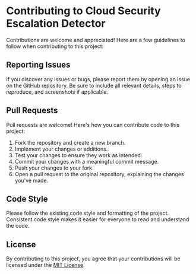 # Contributing to Cloud Security Escalation Detector

Contributions are welcome and appreciated! Here are a few guidelines to follow when contributing to this project:

## Reporting Issues

If you discover any issues or bugs, please report them by opening an issue on the GitHub repository. Be sure to include all relevant details, steps to reproduce, and screenshots if applicable.

## Pull Requests

Pull requests are welcome! Here's how you can contribute code to this project:

1. Fork the repository and create a new branch.
2. Implement your changes or additions.
3. Test your changes to ensure they work as intended.
4. Commit your changes with a meaningful commit message.
5. Push your changes to your fork.
6. Open a pull request to the original repository, explaining the changes you've made.

## Code Style

Please follow the existing code style and formatting of the project. Consistent code style makes it easier for everyone to read and understand the code.

## License

By contributing to this project, you agree that your contributions will be licensed under the [MIT License](LICENSE).
